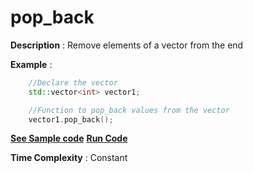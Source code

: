# pop_back

**Description** : Remove elements of a vector from the end

**Example** :
```cpp
    //Declare the vector
    std::vector<int> vector1;

    //Function to pop_back values from the vector
    vector1.pop_back();

```
**[See Sample code](../snippets/vector/pop_back.cpp)**
**[Run Code](https://rextester.com/PZCE91278)**

**Time Complexity** : Constant

